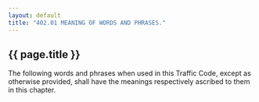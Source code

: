 ```yaml
---
layout: default 
title: "402.01 MEANING OF WORDS AND PHRASES."
---
```


{{ page.title }}
----------------

The following words and phrases when used in this Traffic Code, except
as otherwise provided, shall have the meanings respectively ascribed to
them in this chapter.

